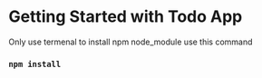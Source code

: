 # Getting Started with Todo App

Only use termenal to install npm node_module use this command 

### `npm install`



